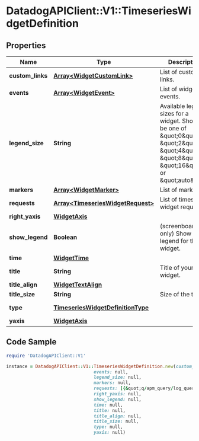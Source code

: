 # DatadogAPIClient::V1::TimeseriesWidgetDefinition

## Properties

Name | Type | Description | Notes
------------ | ------------- | ------------- | -------------
**custom_links** | [**Array&lt;WidgetCustomLink&gt;**](WidgetCustomLink.md) | List of custom links. | [optional] 
**events** | [**Array&lt;WidgetEvent&gt;**](WidgetEvent.md) | List of widget events. | [optional] 
**legend_size** | **String** | Available legend sizes for a widget. Should be one of \&quot;0\&quot;, \&quot;2\&quot;, \&quot;4\&quot;, \&quot;8\&quot;, \&quot;16\&quot;, or \&quot;auto\&quot;. | [optional] 
**markers** | [**Array&lt;WidgetMarker&gt;**](WidgetMarker.md) | List of markers. | [optional] 
**requests** | [**Array&lt;TimeseriesWidgetRequest&gt;**](TimeseriesWidgetRequest.md) | List of timeseries widget requests. | 
**right_yaxis** | [**WidgetAxis**](WidgetAxis.md) |  | [optional] 
**show_legend** | **Boolean** | (screenboard only) Show the legend for this widget. | [optional] 
**time** | [**WidgetTime**](WidgetTime.md) |  | [optional] 
**title** | **String** | Title of your widget. | [optional] 
**title_align** | [**WidgetTextAlign**](WidgetTextAlign.md) |  | [optional] 
**title_size** | **String** | Size of the title. | [optional] 
**type** | [**TimeseriesWidgetDefinitionType**](TimeseriesWidgetDefinitionType.md) |  | [default to &#39;timeseries&#39;]
**yaxis** | [**WidgetAxis**](WidgetAxis.md) |  | [optional] 

## Code Sample

```ruby
require 'DatadogAPIClient::V1'

instance = DatadogAPIClient::V1::TimeseriesWidgetDefinition.new(custom_links: null,
                                 events: null,
                                 legend_size: null,
                                 markers: null,
                                 requests: [{&quot;q/apm_query/log_query&quot;:&quot;&lt;METRIC_1&gt;{&lt;SCOPE_1&gt;}&quot;}],
                                 right_yaxis: null,
                                 show_legend: null,
                                 time: null,
                                 title: null,
                                 title_align: null,
                                 title_size: null,
                                 type: null,
                                 yaxis: null)
```


